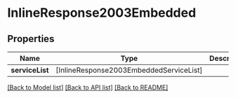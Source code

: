 # InlineResponse2003Embedded

## Properties
Name | Type | Description | Notes
------------ | ------------- | ------------- | -------------
**serviceList** | [InlineResponse2003EmbeddedServiceList] |  | 

[[Back to Model list]](../README.md#documentation-for-models) [[Back to API list]](../README.md#documentation-for-api-endpoints) [[Back to README]](../README.md)


